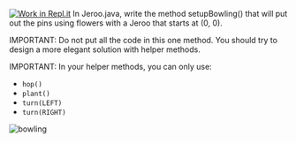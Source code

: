 [![Work in Repl.it](https://classroom.github.com/assets/work-in-replit-14baed9a392b3a25080506f3b7b6d57f295ec2978f6f33ec97e36a161684cbe9.svg)](https://classroom.github.com/online_ide?assignment_repo_id=3034854&assignment_repo_type=AssignmentRepo)
In Jeroo.java, write the method setupBowling() that will put out the pins using flowers with a Jeroo that starts at (0, 0).   

IMPORTANT: Do not put all the code in this one method. You should try to design a more elegant solution with helper methods.  

IMPORTANT:  In your helper methods, you can only use:          
* ```hop()```
* ```plant()```
* ```turn(LEFT)```
* ```turn(RIGHT)```

![bowling](https://user-images.githubusercontent.com/28961298/89069433-bbc37680-d338-11ea-9578-9040744c2dfd.png)
